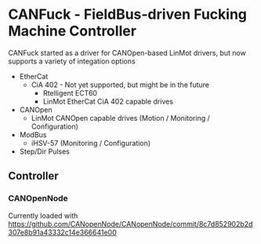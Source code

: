 # CANFuck - FieldBus-driven Fucking Machine Controller
CANFuck started as a driver for CANOpen-based LinMot drivers, but now supports a variety of integation options
- EtherCat
  - CiA 402 - Not yet supported, but might be in the future
    - Rtelligent ECT60 
    - LinMot EtherCat CiA 402 capable drives
- CANOpen
  - LinMot CANOpen capable drives (Motion / Monitoring / Configuration)
- ModBus
  - iHSV-57 (Monitoring / Configuration)
- Step/Dir Pulses

## Controller

### CANOpenNode

Currently loaded with
https://github.com/CANopenNode/CANopenNode/commit/8c7d852902b2d307e8b91a43332c14e366641e00